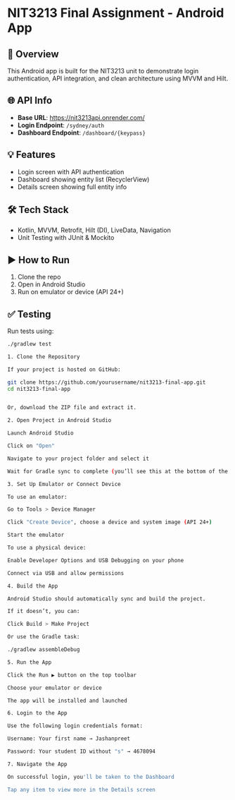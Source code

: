 # NIT3213 Final Assignment - Android App

## 📱 Overview
This Android app is built for the NIT3213 unit to demonstrate login authentication, API integration, and clean architecture using MVVM and Hilt.

## 🌐 API Info
- **Base URL**: https://nit3213api.onrender.com/
- **Login Endpoint**: `/sydney/auth`
- **Dashboard Endpoint**: `/dashboard/{keypass}`

## 💡 Features
- Login screen with API authentication
- Dashboard showing entity list (RecyclerView)
- Details screen showing full entity info

## 🛠 Tech Stack
- Kotlin, MVVM, Retrofit, Hilt (DI), LiveData, Navigation
- Unit Testing with JUnit & Mockito


## ▶️ How to Run
1. Clone the repo  
2. Open in Android Studio  
3. Run on emulator or device (API 24+)  

## ✅ Testing
Run tests using:
```bash
./gradlew test

1. Clone the Repository

If your project is hosted on GitHub:

git clone https://github.com/yourusername/nit3213-final-app.git
cd nit3213-final-app


Or, download the ZIP file and extract it.

2. Open Project in Android Studio

Launch Android Studio

Click on "Open"

Navigate to your project folder and select it

Wait for Gradle sync to complete (you’ll see this at the bottom of the screen)

3. Set Up Emulator or Connect Device

To use an emulator:

Go to Tools > Device Manager

Click "Create Device", choose a device and system image (API 24+)

Start the emulator

To use a physical device:

Enable Developer Options and USB Debugging on your phone

Connect via USB and allow permissions

4. Build the App

Android Studio should automatically sync and build the project.

If it doesn’t, you can:

Click Build > Make Project

Or use the Gradle task:

./gradlew assembleDebug

5. Run the App

Click the Run ▶️ button on the top toolbar

Choose your emulator or device

The app will be installed and launched

6. Login to the App

Use the following login credentials format:

Username: Your first name → Jashanpreet

Password: Your student ID without "s" → 4678094

7. Navigate the App

On successful login, you'll be taken to the Dashboard

Tap any item to view more in the Details screen
